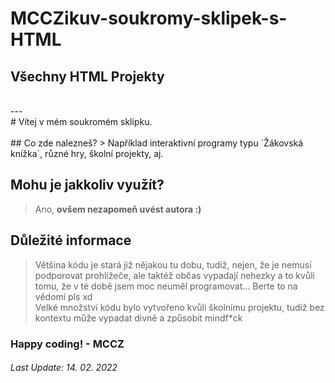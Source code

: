 # MCCZikuv-soukromy-sklipek-s-HTML
## Všechny HTML Projekty
<br>
---
<br>
# Vítej v mém soukromém sklípku.
<br><br>
## Co zde nalezneš?
> Například interaktivní programy typu `Žákovská knížka`, různé hry, školní projekty, aj.<br>

## Mohu je jakkoliv využít?
> Ano, **ovšem nezapomeň uvést autora :)**<br>

## Důležité informace
> Většina kódu je stará již nějakou tu dobu, tudíž, nejen, že je nemusí podporovat prohlížeče, ale taktéž občas vypadají nehezky a to kvůli tomu, že v té době jsem moc neuměl programovat... Berte to na vědomí pls xd<br>
> Velké množství kódu bylo vytvořeno kvůli školnímu projektu, tudíž bez kontextu může vypadat divně a způsobit mindf*ck<br>

### Happy coding! - MCCZ
###### Last Update: 14. 02. 2022 
